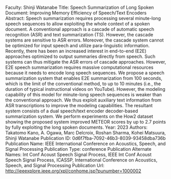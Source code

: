Faculty: Shinji Watanabe
Title: Speech Summarization of Long Spoken Document: Improving Memory Efficiency of Speech/Text Encoders
Abstract: Speech summarization requires processing several minute-long speech sequences to allow exploiting the whole context of a spoken document. A conventional approach is a cascade of automatic speech recognition (ASR) and text summarization (TS). However, the cascade systems are sensitive to ASR errors. Moreover, the cascade system cannot be optimized for input speech and utilize para-linguistic information. Recently, there has been an increased interest in end-to-end (E2E) approaches optimized to output summaries directly from speech. Such systems can thus mitigate the ASR errors of cascade approaches. However, E2E speech summarization requires massive computational resources because it needs to encode long speech sequences. We propose a speech summarization system that enables E2E summarization from 100 seconds, which is the limit of the conventional method, to up to 10 minutes (i.e., the duration of typical instructional videos on YouTube). However, the modeling capability of this model for minute-long speech sequences is weaker than the conventional approach. We thus exploit auxiliary text information from ASR transcriptions to improve the modeling capabilities. The resultant system consists of a dual speech/text encoder decoder-based summarization system. We perform experiments on the How2 dataset showing the proposed system improved METEOR scores by up to 2.7 points by fully exploiting the long spoken documents.
Year: 2023
Authors: Takatomo Kano, A. Ogawa, Marc Delcroix, Roshan Sharma, Kohei Matsuura, Shinji Watanabe
Publication ID: 0d6f7fba-7092-46b3-8039-93458dba736b
Publication Name: IEEE International Conference on Acoustics, Speech, and Signal Processing
Publication Type: conference
Publication Alternate Names: Int Conf Acoust Speech Signal Process, IEEE Int Conf Acoust Speech Signal Process, ICASSP, International Conference on Acoustics, Speech, and Signal Processing
Publication Url: http://ieeexplore.ieee.org/xpl/conhome.jsp?punumber=1000002
